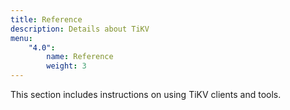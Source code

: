 ```yaml
---
title: Reference
description: Details about TiKV
menu:
    "4.0":
        name: Reference
        weight: 3
---
```


This section includes instructions on using TiKV clients and tools.